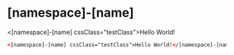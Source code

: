 # [namespace]-[name]

<div class="exampleWrapper">
  <[namespace]-[name] cssClass="testClass">Hello World!</[namespace]-[name]>
</div>

```html
<[namespace]-[name] cssClass="testClass">Hello World!</[namespace]-[name]>
```
